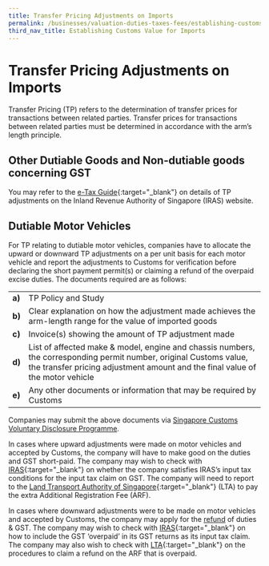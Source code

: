 ```yaml
---
title: Transfer Pricing Adjustments on Imports
permalink: /businesses/valuation-duties-taxes-fees/establishing-customs-value-for-imports/transfer-pricing-adjustments-on-imports
third_nav_title: Establishing Customs Value for Imports
---
```


# Transfer Pricing Adjustments on Imports
Transfer Pricing (TP) refers to the determination of transfer prices for transactions between related parties. Transfer prices for transactions between related parties must be determined in accordance with the arm’s length principle. 

## Other Dutiable Goods and Non-dutiable goods concerning GST
You may refer to the [e-Tax Guide](https://www.iras.gov.sg/irashome/uploadedFiles/IRASHome/e-Tax_Guides/e-Tax%20Guide_GST_Transfer%20Pricing%20Adjustments.pdf){:target="_blank"} on details of TP adjustments on the Inland Revenue Authority of Singapore (IRAS) website.

## Dutiable Motor Vehicles
For TP relating to dutiable motor vehicles, companies have to allocate the upward or downward TP adjustments on a per unit basis for each motor vehicle and report the adjustments to Customs for verification before declaring the short payment permit(s) or claiming a refund of the overpaid excise duties. The documents required are as follows:

|  |  |
|--|--|
|**a)**| TP Policy and Study |
|**b)**| Clear explanation on how the adjustment made achieves the arm-length range for the value of imported goods |
|**c)**| Invoice(s) showing the amount of TP adjustment made |
|**d)**| List of affected make & model, engine and chassis numbers, the corresponding permit number, original Customs value, the transfer pricing adjustment amount and the final value of the motor vehicle |
|**e)**| Any other documents or information that may be required by Customs |

Companies may submit the above documents via [Singapore Customs Voluntary Disclosure Programme](https://www.customs.gov.sg/businesses/compliance/voluntary-disclosure-programme#:~:text=Under%20the%20Voluntary%20Disclosure%20Programme,and%20enforced%20by%20Singapore%20Customs).

In cases where upward adjustments were made on motor vehicles and accepted by Customs, the company will have to make good on the duties and GST short-paid. The company may wish to check with [IRAS](http://www.iras.gov.sg/){:target="_blank"} on whether the company satisfies IRAS’s input tax conditions for the input tax claim on GST. The company will need to report to the [Land Transport Authority of Singapore](http://www.lta.gov.sg/){:target="_blank"} (LTA) to pay the extra Additional Registration Fee (ARF).

In cases where downward adjustments were to be made on motor vehicles and accepted by Customs, the company may apply for the [refund](https://www.customs.gov.sg/businesses/valuation-duties-taxes-fees/refund-of-duties-and-gst) of duties & GST. The company may wish to check with [IRAS](http://www.iras.gov.sg/){:target="_blank"} on how to include the GST ‘overpaid’ in its GST returns as its input tax claim. The company may also wish to check with [LTA](http://www.lta.gov.sg/){:target="_blank"} on the procedures to claim a refund on the ARF that is overpaid.
